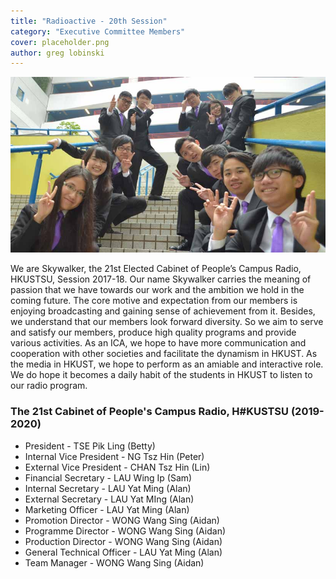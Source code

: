```yaml
---
title: "Radioactive - 20th Session"
category: "Executive Committee Members"
cover: placeholder.png
author: greg lobinski
---
```

![unsplash.com](./ex-20.jpg)

We are Skywalker, the 21st Elected Cabinet of People’s Campus Radio, HKUSTSU, Session 2017-18. Our name Skywalker carries the meaning of passion that we have towards our work and the ambition we hold in the coming future. The core motive and expectation from our members is enjoying broadcasting and gaining sense of achievement from it. Besides, we understand that our members look forward diversity. So we aim to serve and satisfy our members, produce high quality programs and provide various activities. As an ICA, we hope to have more communication and cooperation with other societies and facilitate the dynamism in HKUST. As the media in HKUST, we hope to perform as an amiable and interactive role. We do hope it becomes a daily habit of the students in HKUST to listen to our radio program.

### The 21st Cabinet of People's Campus Radio, H#KUSTSU (2019-2020)

- President - TSE Pik Ling (Betty)
- Internal Vice President - NG Tsz Hin (Peter)
- External Vice President - CHAN Tsz Hin (Lin)
- Financial Secretary - LAU Wing Ip (Sam)
- Internal Secretary - LAU Yat Ming (Alan)
- External Secretary - LAU Yat MIng (Alan)
- Marketing Officer - LAU Yat Ming (Alan)
- Promotion Director - WONG Wang Sing (Aidan)
- Programme Director - WONG Wang Sing (Aidan)
- Production Director - WONG Wang Sing (Aidan)
- General Technical Officer - LAU Yat Ming (Alan)
- Team Manager - WONG Wang Sing (Aidan)

